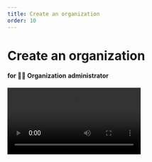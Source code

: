 ```yaml
---
title: Create an organization
order: 10
---
```


# Create an organization

#### for 👩‍⚖️ Organization administrator

<video controls="controls" src="https://github.com/ForkbombEu/signroom/raw/main/screenshots/videos/create_organization.webm" />
